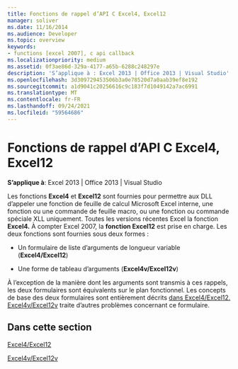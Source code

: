 ```yaml
---
title: Fonctions de rappel d’API C Excel4, Excel12
manager: soliver
ms.date: 11/16/2014
ms.audience: Developer
ms.topic: overview
keywords:
- functions [excel 2007], c api callback
ms.localizationpriority: medium
ms.assetid: 0f3ae86d-329a-4177-a65b-6288c248297e
description: 'S’applique à : Excel 2013 | Office 2013 | Visual Studio'
ms.openlocfilehash: 3d309729453506b3a0e78520d7a0aab39ef8e192
ms.sourcegitcommit: a1d9041c20256616c9c183f7d1049142a7ac6991
ms.translationtype: MT
ms.contentlocale: fr-FR
ms.lasthandoff: 09/24/2021
ms.locfileid: "59564686"
---
```

# <a name="c-api-callback-functions-excel4-excel12"></a>Fonctions de rappel d’API C Excel4, Excel12

**S’applique à**: Excel 2013 | Office 2013 | Visual Studio 
  
Les fonctions **Excel4** et **Excel12** sont fournies pour permettre aux DLL d’appeler une fonction de feuille de calcul Microsoft Excel interne, une fonction ou une commande de feuille macro, ou une fonction ou commande spéciale XLL uniquement. Toutes les versions récentes Excel la fonction **Excel4.** À compter Excel 2007, la **fonction Excel12** est prise en charge. Les deux fonctions sont fournies sous deux formes : 
  
- Un formulaire de liste d’arguments de longueur variable (**Excel4/Excel12**)
    
- Une forme de tableau d’arguments (**Excel4v/Excel12v**)
    
À l’exception de la manière dont les arguments sont transmis à ces rappels, les deux formulaires sont équivalents sur le plan fonctionnel. Les concepts de base des deux formulaires sont entièrement décrits [dans Excel4/Excel12.](excel4-excel12.md) [Excel4v/Excel12v](excel4v-excel12v.md) traite d’autres problèmes concernant ce formulaire. 
  
## <a name="in-this-section"></a>Dans cette section

[Excel4/Excel12](excel4-excel12.md)
  
[Excel4v/Excel12v](excel4v-excel12v.md)
  

